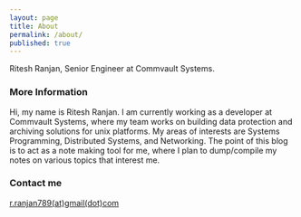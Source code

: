 ```yaml
---
layout: page
title: About
permalink: /about/
published: true
---
```


Ritesh Ranjan, Senior Engineer at Commvault Systems.

### More Information

Hi, my name is Ritesh Ranjan. I am currently working as a developer at Commvault Systems, where my team works on building data protection and archiving solutions for unix platforms. My areas of interests are Systems Programming, Distributed Systems, and Networking. The point of this blog is to act as a note making tool for me, where I plan to dump/compile my notes on various topics that interest me. 

### Contact me

[r.ranjan789(at)gmail(dot)com](mailto:r.ranjan789@gmail.com)
